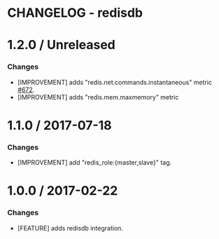 # CHANGELOG - redisdb

1.2.0 / Unreleased
==================

### Changes

* [IMPROVEMENT] adds "redis.net.commands.instantaneous" metric [#672][].
* [IMPROVEMENT] adds "redis.mem.maxmemory" metric

1.1.0 / 2017-07-18
==================

### Changes

* [IMPROVEMENT] add "redis_role:{master,slave}" tag.


1.0.0 / 2017-02-22
==================

### Changes

* [FEATURE] adds redisdb integration.

[#672]: https://github.com/DataDog/integrations-core/pull/672
